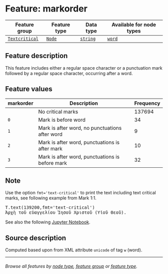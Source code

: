 # Feature: markorder

Feature group | Feature type | Data type | Available for node types
---  | --- | --- | --- 
[`Textcritical`](featuresbygroup.md#textcritical-features) | [`Node`](featuresbyfeaturetype.md#node-features)  | [`string`](featuresbydatatype.md#string-datatype) | [`word`](featuresbynodetype.md#word-nodes)

## Feature description 

This feature includes either a regular space character or a punctuation mark followed by a regular space character, occurring after a word.

## Feature values 

markorder | Description | Frequency
---  | --- | ---
` ` | No critical marks | 137694
`0` | Mark is before word | 34
`1` | Mark is after word, no punctuations after word | 9
`2` | Mark is after word, punctuations is after mark | 10
`3` | Mark is after word, punctuations is before mark | 32

## Note

Use the option `fmt='text-critical'` to print the text including text critical marks, see following example from Mark 1:1.

<pre>
T.text(139200,fmt='text-critical')
Ἀρχὴ τοῦ εὐαγγελίου Ἰησοῦ Χριστοῦ (Υἱοῦ Θεοῦ). 
</pre>

See also the following [Jupyter Notebook](https://nbviewer.org/github/tonyjurg/Nestle1904LFT/blob/main/docs/usecases/various_text_formats.ipynb).

## Source description

Computed based upon from XML attribute `unicode` of tag `w` (word).

---
###### *Browse all features by [node type](featuresbynodetype.md#readme), [feature group](featuresbygroup.md#readme) or [feature type](featuresbyfeaturetype.md#readme).*
